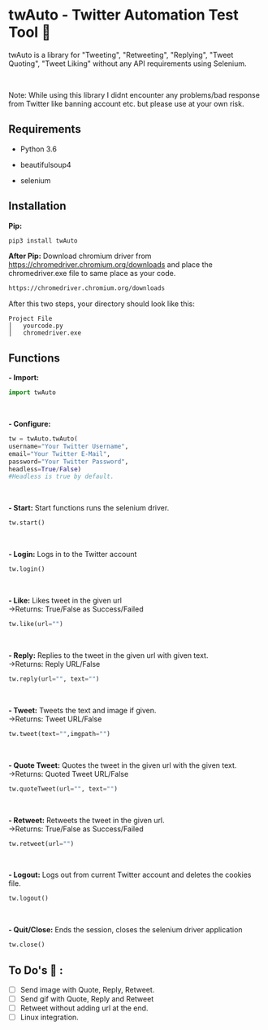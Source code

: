 
  

# twAuto - Twitter Automation Test Tool 🦆

  

twAuto is a library for "Tweeting", "Retweeting", "Replying", "Tweet Quoting", "Tweet Liking" without any API requirements using Selenium.

  
<br/>


Note: While using this library I didnt encounter any problems/bad response from Twitter like banning account etc. but please use at your own risk.

## Requirements

- Python 3.6

- beautifulsoup4

- selenium

  

## Installation
 **Pip:**
```bash
pip3 install twAuto
```

**After Pip:**
Download chromium driver from https://chromedriver.chromium.org/downloads and place the chromedriver.exe file to same place as your code.
```bash
https://chromedriver.chromium.org/downloads
```

After this two steps, your directory should look like this:
```
Project File
│   yourcode.py
│   chromedriver.exe    
```

## Functions
**- Import:**
```python
import twAuto
```

<br/>

**- Configure:**
```python
tw = twAuto.twAuto(
username="Your Twitter Username",
email="Your Twitter E-Mail",
password="Your Twitter Password",
headless=True/False)
#Headless is true by default.
```

<br/>


**- Start:** Start functions runs the selenium driver.
```python
tw.start()
```

<br/>


**- Login:** Logs in to the Twitter account
```python
tw.login()
```

<br/>


**- Like:** Likes tweet in the given url \
->Returns: True/False as Success/Failed
```python
tw.like(url="")
```

<br/>


**- Reply:** Replies to the tweet in the given url with given text.\
->Returns: Reply URL/False
```python
tw.reply(url="", text="")
```

<br/>


**- Tweet:** Tweets the text and image if given.\
->Returns: Tweet URL/False
```python
tw.tweet(text="",imgpath="")
```

<br/>


**- Quote Tweet:** Quotes the tweet in the given url with the given text.\
->Returns: Quoted Tweet URL/False
```python
tw.quoteTweet(url="", text="")
```

<br/>


**- Retweet:** Retweets the tweet in the given url.\
->Returns: True/False as Success/Failed
```python
tw.retweet(url="")
```

<br/>


**- Logout:** Logs out from current Twitter account and deletes the cookies file.
```python
tw.logout()
```

<br/>


**- Quit/Close:** Ends the session, closes the selenium driver application
```python
tw.close()
```
## To Do's 📝 : 
- [ ] Send image with Quote, Reply, Retweet.
- [ ] Send gif with Quote, Reply and Retweet
- [ ] Retweet without adding url at the end.
- [ ] Linux integration.
